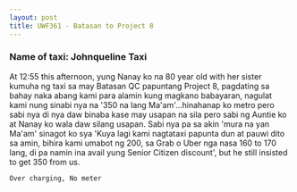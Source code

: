 ```yaml
---
layout: post
title: UWF361 - Batasan to Project 8 
---
```


### Name of taxi: Johnqueline Taxi

At 12:55 this afternoon, yung Nanay ko na 80 year old with her sister kumuha ng taxi sa may Batasan QC papuntang Project 8, pagdating sa bahay naka abang kami para alamin kung magkano babayaran, nagulat kami nung sinabi nya na '350 na lang Ma'am'...hinahanap ko metro pero sabi nya di nya daw binaba kase may usapan na sila pero sabi ng Auntie ko at Nanay ko wala daw silang usapan. Sabi nya pa sa akin 'mura na yan Ma'am' sinagot ko sya 'Kuya lagi kami nagtataxi papunta dun at pauwi dito sa amin, bihira kami umabot ng 200, sa Grab o Uber nga nasa 160 to 170 lang, di pa namin ina avail yung Senior Citizen discount', but he still insisted to get 350 from us.

```Over charging, No meter```
